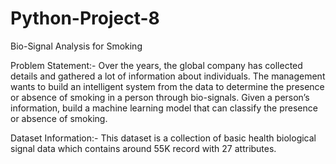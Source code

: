 # Python-Project-8

Bio-Signal Analysis for Smoking

Problem Statement:-
Over the years, the global company has collected details and gathered a lot of information about individuals. The management wants to build an intelligent system from the data to determine the presence or absence of smoking in a person through bio-signals. Given a person’s information, build a machine learning model that can classify the presence or absence of smoking.

Dataset Information:-
This dataset is a collection of basic health biological signal data which contains around 55K record with 27 attributes.
